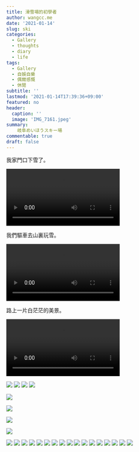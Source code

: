 ```yaml
---
title: 滑雪場的初學者
author: wangcc.me
date: '2021-01-14'
slug: ski
categories:
  - Gallery
  - thoughts
  - diary
  - life
tags:
  - Gallery
  - 自娛自樂
  - 偶爾感慨
  - 休閒
subtitle: ''
lastmod: '2021-01-14T17:39:36+09:00'
featured: no
header:
  caption: ''
  image: 'IMG_7161.jpeg'
summary: 
    岐阜めいほうスキー場
commentable: true 
draft: false
---
```



我家門口下雪了。

<video width=auto height=auto controls allowfullscreen>
  <source src="/video/IMG_7356.MOV" type="video/mp4">
</video>


我們驅車去山裏玩雪。

<video width=auto height=auto controls allowfullscreen>
  <source src="/video/IMG_7064.MOV" type="video/mp4">
</video>


路上一片白茫茫的美景。

<video width=auto height=auto controls allowfullscreen>
  <source src="/video/IMG_7105.MOV" type="video/mp4">
</video>



![](/img/IMG_7211.JPG)
![](/img/IMG_7209.JPG)
![](/img/IMG_7206.JPG)
![](/img/IMG_7191.jpeg)

![](/img/IMG_7183.jpeg)

![](/img/IMG_7174.jpeg)

![](/img/IMG_7167.JPG)

![](/img/IMG_7165.JPG)

![](/img/IMG_7158.jpeg)
![](/img/IMG_7128.jpeg)
![](/img/IMG_7115.jpeg)
![](/img/IMG_7112.jpeg)
![](/img/IMG_7100.jpeg)
![](/img/IMG_7093.jpeg)
![](/img/IMG_7088.jpeg)
![](/img/IMG_7081.jpeg)
![](/img/IMG_7008.jpeg)
![](/img/IMG_7003.jpeg)
![](/img/IMG_6122.jpeg)
![](/img/IMG_6106.jpg)
![](/img/IMG_6074.jpeg)
![](/img/IMG_6027.jpg)
![](/img/IMG_6014.jpeg)
![](/img/IMG_5957.jpeg)
![](/img/IMG_5925.jpeg)

